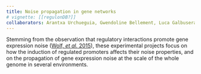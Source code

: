 ```yaml
---
title: Noise propagation in gene networks
# vignette: [[regulonDB?]]
collaborators: Arantxa Urchueguia, Gwendoline Bellement, Luca Galbusera, Erik van Nimwegen
---
```


Stemming from the observation that regulatory interactions promote gene expression noise ([Wolf, *et al.* 2015](http://dx.doi.org/10.7554/eLife.05856)), these experimental projects focus on how the induction of regulated promoters affects their noise properties, and on the propagation of gene expression noise at the scale of the whole genome in several environments.

